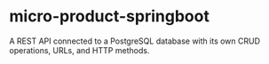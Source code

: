 # micro-product-springboot
A REST API connected to a PostgreSQL database with its own CRUD operations, URLs, and HTTP methods.
